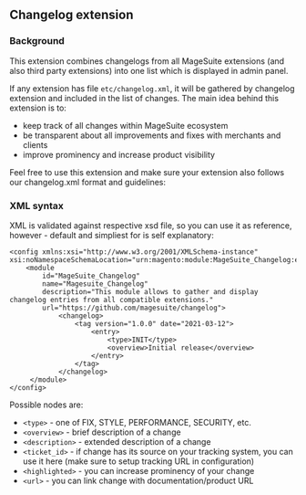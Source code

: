 ## Changelog extension

### Background

This extension combines changelogs from all MageSuite extensions (and also third party extensions) into one list which is displayed in admin panel.

If any extension has file `etc/changelog.xml`, it will be gathered by changelog extension and included in the list of changes.
The main idea behind this extension is to:

- keep track of all changes within MageSuite ecosystem
- be transparent about all improvements and fixes with merchants and clients
- improve prominency and increase product visibility

Feel free to use this extension and make sure your extension also follows our changelog.xml format and guidelines:

### XML syntax

XML is validated against respective xsd file, so you can use it as reference, however - default and simpliest for is self explanatory:

```
<config xmlns:xsi="http://www.w3.org/2001/XMLSchema-instance" xsi:noNamespaceSchemaLocation="urn:magento:module:MageSuite_Changelog:etc/changelog.xsd">
    <module
        id="MageSuite_Changelog"
        name="Magesuite_Changelog"
        description="This module allows to gather and display changelog entries from all compatible extensions."
        url="https://github.com/magesuite/changelog">
            <changelog>
                <tag version="1.0.0" date="2021-03-12">
                    <entry>
                        <type>INIT</type>
                        <overview>Initial release</overview>
                    </entry>
                </tag>
            </changelog>
     </module>
</config>
```

Possible nodes are:
 - `<type>` - one of FIX, STYLE, PERFORMANCE, SECURITY, etc.
 - `<overview>` - brief description of a change
 - `<description>` - extended description of a change
 - `<ticket_id>` - if change has its source on your tracking system, you can use it here (make sure to setup tracking URL in configuration)
 - `<highlighted>` - you can increase prominency of your change
 - `<url>` - you can link change with documentation/product URL
